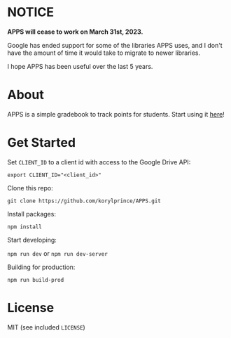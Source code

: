 # NOTICE

**APPS will cease to work on March 31st, 2023.**

Google has ended support for some of the libraries APPS uses, and I don't have the amount of time it would take to migrate to newer libraries.

I hope APPS has been useful over the last 5 years.

# About

APPS is a simple gradebook to track points for students. Start using it [here](https://korylprince.github.io/APPS)!

# Get Started

Set `CLIENT_ID` to a client id with access to the Google Drive API:

`export CLIENT_ID="<client_id>"`

Clone this repo:

`git clone https://github.com/korylprince/APPS.git`

Install packages:

`npm install`

Start developing:

`npm run dev` or `npm run dev-server`

Building for production:

`npm run build-prod`

# License

MIT (see included `LICENSE`)
